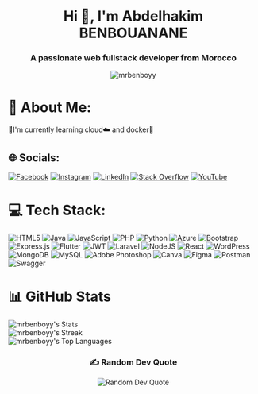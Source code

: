 <h1 align="center">Hi 👋, I'm Abdelhakim BENBOUANANE</h1>
<h3 align="center">A passionate web fullstack developer from Morocco</h3>

<p align="center"> <img src="https://komarev.com/ghpvc/?username=mrbenboyy&label=Profile%20views&color=0e75b6&style=flat" alt="mrbenboyy" /> </p>

# 💫 About Me:
📔​I'm currently learning cloud☁️​ and docker🐳​


## 🌐 Socials:
[![Facebook](https://img.shields.io/badge/Facebook-%231877F2.svg?logo=Facebook&logoColor=white)](https://facebook.com/people/Abdelhakim-Benbouanane/pfbid028zpWfG5pCoMJz73BpmnwwtT6FXXzLZ7xEgWYrAhN89GQ1BDgYym6ZFYMvVBVBAoml/?mibextid=ZbWKwL) [![Instagram](https://img.shields.io/badge/Instagram-%23E4405F.svg?logo=Instagram&logoColor=white)](https://instagram.com/7akim.benbou3nane) [![LinkedIn](https://img.shields.io/badge/LinkedIn-%230077B5.svg?logo=linkedin&logoColor=white)](https://linkedin.com/in/benbouanane-abdelhakim-8a41242a8) [![Stack Overflow](https://img.shields.io/badge/-Stackoverflow-FE7A16?logo=stack-overflow&logoColor=white)](https://stackoverflow.com/users/23922693/benbouanane-abdelhakim) [![YouTube](https://img.shields.io/badge/YouTube-%23FF0000.svg?logo=YouTube&logoColor=white)](https://youtube.com/@abdelhakimbenbouanane415?si=5yhWD6S-3nrg7RSS) 

# 💻 Tech Stack:
![HTML5](https://img.shields.io/badge/html5-%23E34F26.svg?style=for-the-badge&logo=html5&logoColor=white) ![Java](https://img.shields.io/badge/java-%23ED8B00.svg?style=for-the-badge&logo=openjdk&logoColor=white) ![JavaScript](https://img.shields.io/badge/javascript-%23323330.svg?style=for-the-badge&logo=javascript&logoColor=%23F7DF1E) ![PHP](https://img.shields.io/badge/php-%23777BB4.svg?style=for-the-badge&logo=php&logoColor=white) ![Python](https://img.shields.io/badge/python-3670A0?style=for-the-badge&logo=python&logoColor=ffdd54) ![Azure](https://img.shields.io/badge/azure-%230072C6.svg?style=for-the-badge&logo=microsoftazure&logoColor=white) ![Bootstrap](https://img.shields.io/badge/bootstrap-%238511FA.svg?style=for-the-badge&logo=bootstrap&logoColor=white) ![Express.js](https://img.shields.io/badge/express.js-%23404d59.svg?style=for-the-badge&logo=express&logoColor=%2361DAFB) ![Flutter](https://img.shields.io/badge/Flutter-%2302569B.svg?style=for-the-badge&logo=Flutter&logoColor=white) ![JWT](https://img.shields.io/badge/JWT-black?style=for-the-badge&logo=JSON%20web%20tokens) ![Laravel](https://img.shields.io/badge/laravel-%23FF2D20.svg?style=for-the-badge&logo=laravel&logoColor=white) ![NodeJS](https://img.shields.io/badge/node.js-6DA55F?style=for-the-badge&logo=node.js&logoColor=white) ![React](https://img.shields.io/badge/react-%2320232a.svg?style=for-the-badge&logo=react&logoColor=%2361DAFB) ![WordPress](https://img.shields.io/badge/WordPress-%23117AC9.svg?style=for-the-badge&logo=WordPress&logoColor=white) ![MongoDB](https://img.shields.io/badge/MongoDB-%234ea94b.svg?style=for-the-badge&logo=mongodb&logoColor=white) ![MySQL](https://img.shields.io/badge/mysql-%2300000f.svg?style=for-the-badge&logo=mysql&logoColor=white) ![Adobe Photoshop](https://img.shields.io/badge/adobe%20photoshop-%2331A8FF.svg?style=for-the-badge&logo=adobe%20photoshop&logoColor=white) ![Canva](https://img.shields.io/badge/Canva-%2300C4CC.svg?style=for-the-badge&logo=Canva&logoColor=white) ![Figma](https://img.shields.io/badge/figma-%23F24E1E.svg?style=for-the-badge&logo=figma&logoColor=white) ![Postman](https://img.shields.io/badge/Postman-FF6C37?style=for-the-badge&logo=postman&logoColor=white) ![Swagger](https://img.shields.io/badge/-Swagger-%23Clojure?style=for-the-badge&logo=swagger&logoColor=white)
# 📊 GitHub Stats
![mrbenboyy's Stats](https://github-readme-stats.vercel.app/api?username=mrbenboyy&theme=radical&show_icons=true&hide_border=false&count_private=true)<br/>
![mrbenboyy's Streak](https://github-readme-streak-stats.herokuapp.com/?user=mrbenboyy&theme=radical&hide_border=true)<br/>
![mrbenboyy's Top Languages](https://github-readme-stats.vercel.app/api/top-langs/?username=mrbenboyy&theme=radical&show_icons=true&hide_border=false&layout=compact)


<h3 align="center">✍️ Random Dev Quote</h3>
<p align="center">
  <img src="https://quotes-github-readme.vercel.app/api?type=vetical&theme=radical" alt="Random Dev Quote" />
</p>

